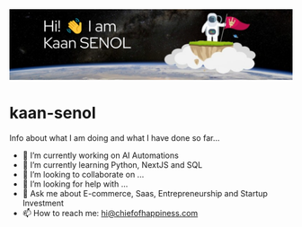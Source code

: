 <img src="https://github.com/kaansenol/kaan-senol/blob/main/kaanSenol-problemsolver-voyogerConsulting.png.png" alt="banner that says Kaan Senol - project manager, problem solver">

# kaan-senol
Info about what I am doing and what I have done so far...

- 🔭 I’m currently working on AI Automations
- 🌱 I’m currently learning Python, NextJS and SQL
- 👯 I’m looking to collaborate on ...
- 🤔 I’m looking for help with ...
- 💬 Ask me about E-commerce, Saas, Entrepreneurship and Startup Investment
- 📫 How to reach me: hi@chiefofhappiness.com
